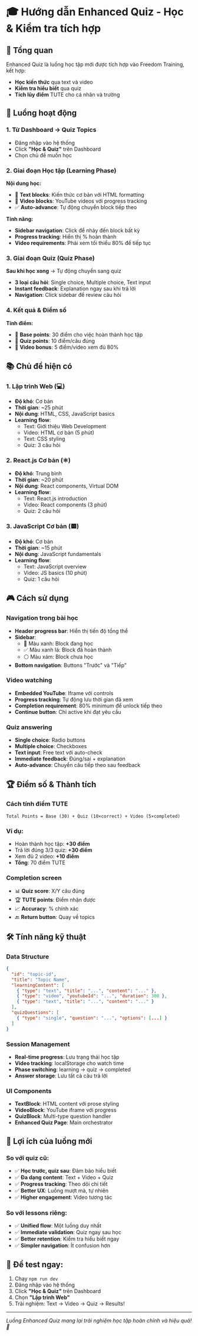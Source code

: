 # 🎓 Hướng dẫn Enhanced Quiz - Học & Kiểm tra tích hợp

## 🎯 Tổng quan
Enhanced Quiz là luồng học tập mới được tích hợp vào Freedom Training, kết hợp:
- **Học kiến thức** qua text và video
- **Kiểm tra hiểu biết** qua quiz
- **Tích lũy điểm** TUTE cho cá nhân và trường

## 🚀 Luồng hoạt động

### 1. Từ Dashboard → Quiz Topics
- Đăng nhập vào hệ thống
- Click **"Học & Quiz"** trên Dashboard
- Chọn chủ đề muốn học

### 2. Giai đoạn Học tập (Learning Phase)
**Nội dung học:**
- 📖 **Text blocks**: Kiến thức cơ bản với HTML formatting
- 🎥 **Video blocks**: YouTube videos với progress tracking
- ✅ **Auto-advance**: Tự động chuyển block tiếp theo

**Tính năng:**
- **Sidebar navigation**: Click để nhảy đến block bất kỳ
- **Progress tracking**: Hiển thị % hoàn thành
- **Video requirements**: Phải xem tối thiểu 80% để tiếp tục

### 3. Giai đoạn Quiz (Quiz Phase)
**Sau khi học xong** → Tự động chuyển sang quiz
- **3 loại câu hỏi**: Single choice, Multiple choice, Text input
- **Instant feedback**: Explanation ngay sau khi trả lời
- **Navigation**: Click sidebar để review câu hỏi

### 4. Kết quả & Điểm số
**Tính điểm:**
- 🎯 **Base points**: 30 điểm cho việc hoàn thành học tập
- 📝 **Quiz points**: 10 điểm/câu đúng
- 🎥 **Video bonus**: 5 điểm/video xem đủ 80%

## 📚 Chủ đề hiện có

### 1. Lập trình Web (💻)
- **Độ khó**: Cơ bản
- **Thời gian**: ~25 phút
- **Nội dung**: HTML, CSS, JavaScript basics
- **Learning flow**: 
  - Text: Giới thiệu Web Development
  - Video: HTML cơ bản (5 phút)
  - Text: CSS styling
  - Quiz: 3 câu hỏi

### 2. React.js Cơ bản (⚛️)
- **Độ khó**: Trung bình  
- **Thời gian**: ~20 phút
- **Nội dung**: React components, Virtual DOM
- **Learning flow**:
  - Text: React.js introduction
  - Video: React components (3 phút)
  - Quiz: 2 câu hỏi

### 3. JavaScript Cơ bản (🟨)
- **Độ khó**: Cơ bản
- **Thời gian**: ~15 phút
- **Nội dung**: JavaScript fundamentals
- **Learning flow**:
  - Text: JavaScript overview
  - Video: JS basics (10 phút)
  - Quiz: 1 câu hỏi

## 🎮 Cách sử dụng

### Navigation trong bài học
- **Header progress bar**: Hiển thị tiến độ tổng thể
- **Sidebar**: 
  - 🔵 Màu xanh: Block đang học
  - ✅ Màu xanh lá: Block đã hoàn thành
  - ⚪ Màu xám: Block chưa học
- **Bottom navigation**: Buttons "Trước" và "Tiếp"

### Video watching
- **Embedded YouTube**: Iframe với controls
- **Progress tracking**: Tự động lưu thời gian đã xem
- **Completion requirement**: 80% minimum để unlock tiếp theo
- **Continue button**: Chỉ active khi đạt yêu cầu

### Quiz answering
- **Single choice**: Radio buttons
- **Multiple choice**: Checkboxes
- **Text input**: Free text với auto-check
- **Immediate feedback**: Đúng/sai + explanation
- **Auto-advance**: Chuyển câu tiếp theo sau feedback

## 🏆 Điểm số & Thành tích

### Cách tính điểm TUTE
```
Total Points = Base (30) + Quiz (10×correct) + Video (5×completed)
```

### Ví dụ:
- Hoàn thành học tập: **+30 điểm**
- Trả lời đúng 3/3 quiz: **+30 điểm** 
- Xem đủ 2 video: **+10 điểm**
- **Tổng**: 70 điểm TUTE

### Completion screen
- 📊 **Quiz score**: X/Y câu đúng
- 🏆 **TUTE points**: Điểm nhận được
- 📈 **Accuracy**: % chính xác
- 🔙 **Return button**: Quay về topics

## 🛠️ Tính năng kỹ thuật

### Data Structure
```json
{
  "id": "topic-id",
  "title": "Topic Name", 
  "learningContent": [
    { "type": "text", "title": "...", "content": "..." },
    { "type": "video", "youtubeId": "...", "duration": 300 },
    { "type": "text", "title": "...", "content": "..." }
  ],
  "quizQuestions": [
    { "type": "single", "question": "...", "options": [...] }
  ]
}
```

### Session Management
- **Real-time progress**: Lưu trạng thái học tập
- **Video tracking**: localStorage cho watch time
- **Phase switching**: learning → quiz → completed
- **Answer storage**: Lưu tất cả câu trả lời

### UI Components
- **TextBlock**: HTML content với prose styling
- **VideoBlock**: YouTube iframe với progress
- **QuizBlock**: Multi-type question handler
- **Enhanced Quiz Page**: Main orchestrator

## 🎯 Lợi ích của luồng mới

### So với quiz cũ:
- ✅ **Học trước, quiz sau**: Đảm bảo hiểu biết
- ✅ **Đa dạng content**: Text + Video + Quiz
- ✅ **Progress tracking**: Theo dõi chi tiết
- ✅ **Better UX**: Luồng mượt mà, tự nhiên
- ✅ **Higher engagement**: Video tương tác

### So với lessons riêng:
- ✅ **Unified flow**: Một luồng duy nhất
- ✅ **Immediate validation**: Quiz ngay sau học
- ✅ **Better retention**: Kiểm tra hiểu biết ngay
- ✅ **Simpler navigation**: Ít confusion hơn

## 🚀 Để test ngay:
1. Chạy `npm run dev`
2. Đăng nhập vào hệ thống  
3. Click **"Học & Quiz"** trên Dashboard
4. Chọn **"Lập trình Web"**
5. Trải nghiệm: Text → Video → Quiz → Results!

---
*Luồng Enhanced Quiz mang lại trải nghiệm học tập hoàn chỉnh và hiệu quả! 🎉* 